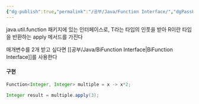 ```yaml
---
{"dg-publish":true,"permalink":"/공부/Java/Function Interface/","dgPassFrontmatter":true}
---
```



java.util.function 패키지에 있는 인터페이스로, T라는 타입의 인풋을 받아 R이란 타입을 반환하는 apply 메서드를 가진다

매개변수를 2개 받고 싶다면 [[공부/Java/BiFunction Interface\|BiFunction Interface]]를 사용한다
#### 구현
````java
Function<Integer, Integer> multiple = x -> x*2;

Integer result = multiple.apply(3);
````